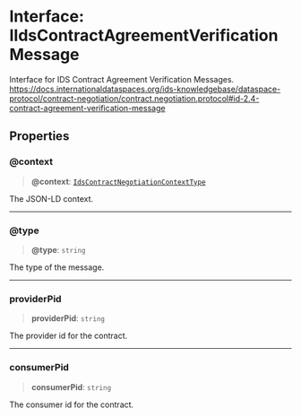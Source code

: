# Interface: IIdsContractAgreementVerificationMessage

Interface for IDS Contract Agreement Verification Messages.
https://docs.internationaldataspaces.org/ids-knowledgebase/dataspace-protocol/contract-negotiation/contract.negotiation.protocol#id-2.4-contract-agreement-verification-message

## Properties

### @context

> **@context**: [`IdsContractNegotiationContextType`](../type-aliases/IdsContractNegotiationContextType.md)

The JSON-LD context.

***

### @type

> **@type**: `string`

The type of the message.

***

### providerPid

> **providerPid**: `string`

The provider id for the contract.

***

### consumerPid

> **consumerPid**: `string`

The consumer id for the contract.
